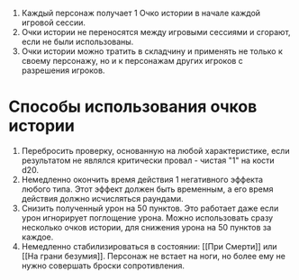 1. Каждый персонаж получает 1 Очко истории в начале каждой игровой сессии. 
2. Очки истории не переносятся между игровыми сессиями и сгорают, если не были использованы. 
3. Очки истории можно тратить в складчину и применять не только к своему персонажу, но и к персонажам других игроков с разрешения игроков. 

# Способы использования очков истории

1. Перебросить проверку, основанную на любой характеристике, если результатом не являлся критически провал - чистая "1" на кости d20. 
2. Немедленно окончить время действия 1 негативного эффекта любого типа. Этот эффект должен быть временным, а его время действия должно исчисляться раундами. 
3. Снизить полученный урон на 50 пунктов. Это работает даже если урон игнорирует поглощение урона. Можно использовать сразу несколько очков истории, для снижения урона на 50 пунктов за каждое. 
4. Немедленно стабилизироваться в состоянии: [[При Смерти]] или [[На грани безумия]]. Персонаж не встает на ноги, но более ему не нужно совершать броски сопротивления. 
